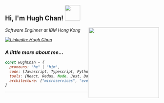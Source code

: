 <h2> Hi, I'm Hugh Chan! <img src="https://media.giphy.com/media/mGcNjsfWAjY5AEZNw6/giphy.gif" width="50"></h2>
<img align='right' src="https://media.giphy.com/media/E6jscXfv3AkWQ/giphy.gif" width="230">

<p><em>Software Enginner at IBM Hong Kong</p>

[![Linkedin: Hugh Chan](https://img.shields.io/badge/-hughchan-blue?style=flat-square&logo=Linkedin&logoColor=white&link=https://www.linkedin.com/in/yu-shing-chan-91ba71161)](https://www.linkedin.com/in/yu-shing-chan-91ba71161)

### A little more about me...  

```javascript
const HughChan = {
  pronouns: "he" | "him",
  code: [Javascript, Typescript, Python, Java, HTML, CSS],
  tools: [React, Redux, Node, Jest, Docker],
  architecture: ["microservices", "event-driven", "design system pattern"]
}
```

---
